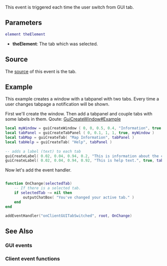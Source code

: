 This event is triggered each time the user switch from GUI tab.

Parameters
----------

``` lua
element theElement
```

-   **theElement**: The tab which was selected.

Source
------

The [source](/docs/event_system#Event_source.md "wikilink") of this event is the tab.

Example
-------

This example creates a window with a tabpanel with two tabs. Every time a user changes tabpage a notification will be shown.

First we'll create the window. Then add a tabpanel and couple tabs with some labels in them. Qoute: [GuiCreateWindow\#Example](/docs/GuiCreateWindow#Example.md "wikilink")

``` lua
local myWindow = guiCreateWindow ( 0, 0, 0.5, 0.4, "Information", true )  -- create a window which has "Information" in the title bar.
local tabPanel = guiCreateTabPanel ( 0, 0.1, 1, 1, true, myWindow )       -- create a tab panel which fills the whole window
local tabMap = guiCreateTab( "Map Information", tabPanel )                -- create a tab named "Map Information" on 'tabPanel'
local tabHelp = guiCreateTab( "Help", tabPanel )                          -- create another tab named "Help" on 'tabPanel'
 
-- adds a label (text) to each tab
guiCreateLabel( 0.02, 0.04, 0.94, 0.2, "This is information about the current map", true, tabMap )
guiCreateLabel( 0.02, 0.04, 0.94, 0.92, "This is help text.", true, tabHelp )
```

Now let's add the event handler.

``` lua

function OnChange(selectedTab)
    -- If there is a selected tab.
    if selectedTab ~= nil then 
        outputChatBox( "You've changed your active tab." )
    end 
end

addEventHandler("onClientGUITabSwitched", root, OnChange)
```

See Also
--------

### GUI events

### Client event functions
